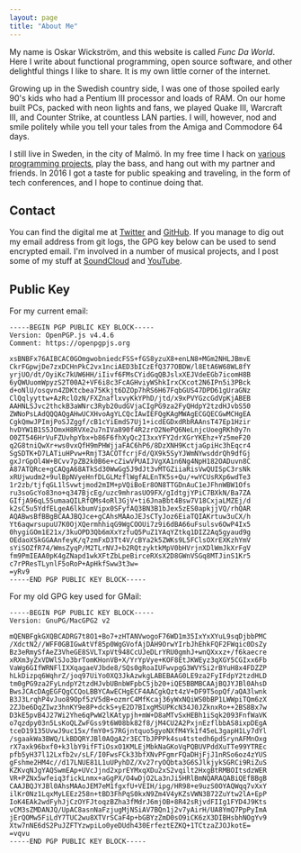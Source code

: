 ```yaml
---
layout: page
title: "About Me"
---
```


My name is Oskar Wickström, and this website is called *Func Da World*. Here I
write about functional programming, open source software, and other delightful
things I like to share. It is my own little corner of the internet.

Growing up in the Swedish country side, I was one of those spoiled early 90's
kids who had a Pentium III processor and loads of RAM. On our home built PCs,
packed with neon lights and fans, we played Quake III, Warcraft III, and
Counter Strike, at countless LAN parties. I will, however, nod and smile
politely while you tell your tales from the Amiga and Commodore 64 days.

I still live in Sweden, in the city of Malmö. In my free time I hack on [various
programming projects](/projects.html), play the bass, and hang out with my
partner and friends. In 2016 I got a taste for public speaking and traveling,
in the form of tech conferences, and I hope to continue doing that.

## Contact

You can find the digital me at [Twitter][twitter] and [GitHub][github]. If you
manage to dig out my email address from git logs, the GPG key below can be used
to send encrypted email. I'm involved in a number of musical projects, and I
post some of my stuff at [SoundCloud][soundcloud] and [YouTube][youtube].

[twitter]: https://twitter.com/owickstrom
[github]: https://github.com/owickstrom
[soundcloud]: https://soundcloud.com/oskar-wickstrom
[youtube]: https://www.youtube.com/channel/UC1edduMaIVhvx8Y3btQcQuw


## Public Key

For my current email:

```pgp
-----BEGIN PGP PUBLIC KEY BLOCK-----
Version: OpenPGP.js v4.4.6
Comment: https://openpgpjs.org

xsBNBFx76AIBCAC0GOmgwobniedcFSS+fGS8yzuX8+enLN8+MGm2NHLJBmvE
CkrFGpwjDe7zxDCHnPkC2vx1nciAED3bICzEfQ377OBDW/l8EtA6W68WL8fY
yrjUO/dt/OyiKc7kUW6HH/iIivf6FMsCYidGqQBJslxXEJVdeEGb7icomH8B
6yQWUuomWpyzS2T00A2+VF6i8c3FcAGHviyWShkIrxCKcot2N6IPn5i3PBck
d+oNlU/osqvn4ZDKtcbea75Kkjt6DZOp7hRS6H67FqbGUS47DPD61gUraGNz
ClQqlyyttw+AzRclOzN/FXZnaflxvyKkYPhD/jtd/x9xPVYGzcGdVpKjABEB
AAHNLSJvc2thckB3aWNrc3Ryb20udGVjaCIgPG9za2FyQHdpY2tzdHJvbS50
ZWNoPsLAdQQQAQgAHwUCXHvoAgYLCQcIAwIEFQgKAgMWAgECGQECGwMCHgEA
CgkQmwJPImjPoSJZggf/cB1cYiEmdS7Uj1+icdEGDxdRbRAAnsT47Ep1Hzir
hvDYW1B1S5JOmxH8RVXe2u7nIVa890f4R2zrO2NePQ6NeLnjcUoegRKh0y7n
O0ZT546HrVuFZUvhpYbx+b86F6fhXyQc2I3xxYFY2drXGrYKEhz+Yz5meF20
q2G8tniQwXr+ws0vxQfH9mPHWjjaFAC6hP6/8DzXNH9KctjaGpiHc3hEqcr4
SgSDTK+D7LATiuHPvw+RmjT3ACOTfcrjFd/QX9k5SyYJWmNYwsddrQh9dfGj
gxJrGpOl4W+BCvv7pZB2k0B6e+cZiwVPUAIJVgXA1n6Ng4NpH182OADuvn8C
A87ATQRce+gCAQgA68ATkSd30WwGg5J9dJt3vMTGZiiaRisVwQUISpC3rsNk
xRUjwudm2+9ulBpNVyeHnfDLGLMzflWgfALEnTK5s+Qu/+wYCUsRXp6wdTe3
1r2zb/tjfqGL1lSvwtjmod2mIM+pVQiBoEr8ON8TTGDnAuC1eJFhnWBW1Ofs
ru3soGcYo83no+q347BjcEg/uzc9mhrasUO9FX/gIdtgjYPiC7BXkN/Ba7ZA
GIfjA96qL55umaaQILRfQMs4oRl3GjV+ti6JnaBbt4Bsw7V18CxjaLMZEj/d
k2sC5u5YdfELgeA6lkbumVipx0SFyfAQ3BN3B1bJex5zES0apkjjVQ/rhQAR
AQABwsBfBBgBCAAJBQJce+gCAhsMAAoJEJsCTyJoz6EiaTQIAKrtuw3uCX/h
Yt6aqwrsupuU7K0OjXQermhhiqG9WgCOOUi7z9i6dBA66uFsulsv6OwP4Ix5
0hygiGOm1E21x/3kuOPD3Qb6mXxYzfuQ5PuZ1YAqYZtkq1DIZ2Aq5gyaud9g
OEdaoXSkGGAAnfeyK/q7zmFxD3Tt4V/cBYa2k5ZWKs9L5FClsOXrEXKzhYmV
sYiSOZfR74/WmsZyqP/M2TLrNVJ+b2RQtzyktkMpV0bHVrjnXDlWmJkXrFgV
fm9PmIEAA0pK4gZNapd1wkXFtZbLpeBirceRXsX2D8GWnVSGq8MTJinS1Kr5
c7rPResTLynlF5oRoP+ApHkfSww3t3w=
=yRv9
-----END PGP PUBLIC KEY BLOCK-----
```

For my old GPG key used for GMail:

```pgp
-----BEGIN PGP PUBLIC KEY BLOCK-----
Version: GnuPG/MacGPG2 v2

mQENBFgkGXQBCADRG7t8O1+Bo7+zHTANVwogoF76WD1m35IxYxXYuL9sqDjbbPMC
/XdctN2//WFF0GBIGwAtVf85p0WgGVofAjDAH9OrwYIrbJhEhkFQF2FWqic0DsZy
Bz3eRmySfAeZ3VheGE8SVLTxpVt948CcUJeDLrYRU0gmhJ+wnQXxxz+/f6kaecre
xRXm3yZxVDWlSJo3brTomKHonVB+X/YrYpVye+KOF8EtJKWEyz3qXGY5CGIxx6Fb
VaWg6GIfWRNFlIXXqagaeVJbde8/SQs0gRoaIUFwvpgG3WVYSi2rBYuH8x4FDZZP
hLkDizpq6WqhrZ/joq97UiYo0XQ3JkAzwkgLABEBAAG0LE9za2FyIFdpY2tzdHLD
tm0gPG9za2FyLndpY2tzdHJvbUBnbWFpbC5jb20+iQE5BBMBCAAjBQJYJBl0AhsD
BwsJCAcDAgEGFQgCCQoLBBYCAwECHgECF4AACgkQzt4zV+DF9T5opQf/aQA3lwnk
B3J3LrqhP4vJuo89Opf5zV5dB+ozmrC4MfKcaj36yWxNQiWS0bBP1LWWpiTQm6zX
2ZJbe6DqZIwz3hnKY9e8P+dckS+yE2D7BIxgMSUPKcN34J0JZknxRo++2BS8Bx7w
D3kE5pvB4J27Wi2Yhe6qPwW2lKAtypjh+mW+D8aMTvSxHEBh1iSqk2093FnfWaVK
o7qzdpy03n5LsKoQLZwFGss9t6W08bk82f8/jM4CU2A2PxjnEzflbbAS8ixpDEgA
tceD19135UvwJ9uc15x/fmY0+S7RGjntquo5gyoNXfM4Yk1f45eL3gapH1Ly7dYl
/sgaakWa3BWQ/LkBDQRYJBl0AQgA2r3ECTbJPPPk4su4tstedh6pdSrynAFMnOxg
rX7axk96bxf0+k3lbY9ifFTiOsxO1KMLEjMbkNaGKoVqPQBUVPddXuTTe99YTREc
pfb5yH37l12Lxfb2v/sLF/I0FwsFCk33bfXNvPFgmrFQaDHjFjJ1nRSo6oz4zYUS
gFshme2HM4c//d17LNUE81L1uUPyhDZ/Xv27ryOQbta3G6SJlkjykSGRCi9RiZuS
KZKvqNJgYAQSwmEAp+UVcJjnd2xprEYMxqXDu2xS2vqilt2HxgBtRMBOItsdzWER
VR+PZNx5wfeiq3fickLnmx+aGgPX/O4wDjO2La3nJi5HRlBmNQARAQABiQEfBBgB
CAAJBQJYJBl0AhsMAAoJEM7eM1fgxfU+VEIH/ipg/HR98+e9uzS0OYAQWqq7vXxY
ilKr0Nz1LqxMyLEEz258n+tBD3FhPqS0kxN9Zm4V4yKZsVWN3B72ZuYtw2lA+EpP
IoK4EAk2wdFyhJjCzOYFJtoqzBZha3fMdrJ6mjOB+8R42sRjvdFIIg1FYD4J9Kts
vCM3sZMDANJQ/UpAC8asnNaFzjugMjNSiAV7BQn1j2v7yAirH/UA8YmQ7PpPyImA
jErQOMw5FiLdY7TUC2wu8XTVrSCaF4p+bGBYzZmD0sO9iCK6zX3DIBHsbhNOgYv9
Xtw7nNE6dS2PuJZFTYzwpiLo0yeDUdh430ErfeztEZKQ+1TCtzaZJOJkotE=
=vqvu
-----END PGP PUBLIC KEY BLOCK-----
```

[public-key]: http://keyserver.ubuntu.com/pks/lookup?op=get&fingerprint=on&search=0xCEDE3357E0C5F53E
